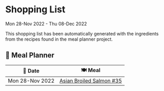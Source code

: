 # Shopping List

Mon 28-Nov 2022 - Thu 08-Dec 2022

This shopping list has been automatically generated with the ingredients from the recipes found in the meal planner project.

## 📅 Meal Planner

|📅 Date| 🍽️ Meal|
|----|----|
|Mon 28-Nov 2022|[Asian Broiled Salmon #35](https://github.com/bryanbr23/Recipes/issues/35)|
